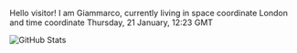 Hello visitor! I am Giammarco, currently living in space coordinate London and time coordinate Thursday, 21 January, 12:23 GMT

![GitHub Stats](https://github-readme-stats.vercel.app/api?username=grcasanova)
